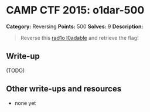 # CAMP CTF 2015: o1dar-500

**Category:** Reversing
**Points:** 500
**Solves:** 9
**Description:**

> Reverse this [rad1o l0adable](o1dar.c1d) and retrieve the flag!


## Write-up

(TODO)

## Other write-ups and resources

* none yet
